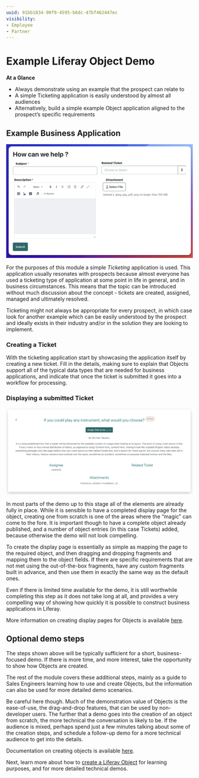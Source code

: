 ```yaml
---
uuid: 91bb1834-90f9-4595-b6dc-47bf462447ec
visibility: 
- Employee
- Partner
---
```


# Example Liferay Object Demo

**At a Glance**

* Always demonstrate using an example that the prospect can relate to
* A simple Ticketing application is easily understood by almost all audiences
* Alternatively, build a simple example Object application aligned to the prospect’s specific requirements

## Example Business Application

![A good example application of Objects is a Ticketing application.](./example-object-demo/images/01.png)

For the purposes of this module a simple _Ticketing_ application is used. This application usually resonates with prospects because almost everyone has used a ticketing type of application at some point in life in general, and in business circumstances. This means that the topic can be introduced without much discussion about the concept - tickets are created, assigned, managed and ultimately resolved. 

Ticketing might not always be appropriate for every prospect, in which case look for another example which can be easily understood by the prospect and ideally exists in their industry and/or in the solution they are looking to implement.

### Creating a Ticket

With the ticketing application start by showcasing the application itself by creating a new ticket. Fill in the details, making sure to explain that Objects support all of the typical data types that are needed for business applications, and indicate that once the ticket is submitted it goes into a workflow for processing.

### Displaying a submitted Ticket

![Objects are integrated to the Info framework which allows the creation of Display Page Templates to display Object Entries.](./example-object-demo/images/02.png)

In most parts of the demo up to this stage all of the elements are already fully in place. While it is sensible to have a completed display page for the object, creating one from scratch is one of the areas where the “magic” can come to the fore. It is important though to have a complete object already published, and a number of object entries (in this case Tickets) added, because otherwise the demo will not look compelling.

To create the display page is essentially as simple as mapping the page to the required object, and then dragging and dropping fragments and mapping them to the object fields. If there are specific requirements that are not met using the out-of-the-box fragments, have any custom fragments built in advance, and then use them in exactly the same way as the default ones.

Even if there is limited time available for the demo, it is still worthwhile completing this step as it does not take long at all, and provides a very compelling way of showing how quickly it is possible to construct business applications in Liferay. 

More information on creating display pages for Objects is available [here](https://learn.liferay.com/web/guest/w/dxp/building-applications/objects/displaying-object-entries#creating-display-page-templates-for-objects).

## Optional demo steps

The steps shown above will be typically sufficient for a short, business-focused demo. If there is more time, and more interest, take the opportunity to show how Objects are created. 

The rest of the module covers these additional steps, mainly as a guide to Sales Engineers learning how to use and create Objects, but the information can also be used for more detailed demo scenarios.

Be careful here though. Much of the demonstration value of Objects is the ease-of-use, the drag-and-drop features, that can be used by non-developer users. The further that a demo goes into the creation of an object from scratch, the more technical the conversation is likely to be. If the audience is mixed, perhaps spend just a few minutes talking about some of the creation steps, and schedule a follow-up demo for a more technical audience to get into the details.

Documentation on creating objects is available [here](https://learn.liferay.com/web/guest/w/dxp/building-applications/objects/creating-and-managing-objects/creating-objects).

Next, learn more about how to [create a Liferay Object](./creating-objects.md) for learning purposes, and for more detailed technical demos.
